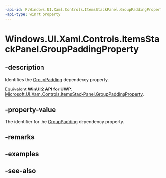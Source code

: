 ```yaml
---
-api-id: P:Windows.UI.Xaml.Controls.ItemsStackPanel.GroupPaddingProperty
-api-type: winrt property
---
```


<!-- Property syntax
public Windows.UI.Xaml.DependencyProperty GroupPaddingProperty { get; }
-->

# Windows.UI.Xaml.Controls.ItemsStackPanel.GroupPaddingProperty

## -description
Identifies the [GroupPadding](itemsstackpanel_grouppadding.md) dependency property.

Equivalent **WinUI 2 API for UWP**: [Microsoft.UI.Xaml.Controls.ItemsStackPanel.GroupPaddingProperty](/windows/winui/api/microsoft.ui.xaml.controls.itemsstackpanel.grouppaddingproperty).

## -property-value
The identifier for the [GroupPadding](itemsstackpanel_grouppadding.md) dependency property.

## -remarks

## -examples

## -see-also
